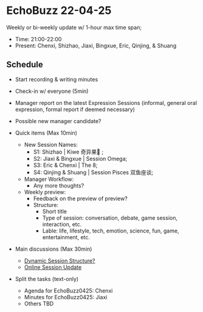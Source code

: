 # EchoBuzz 22-04-25
Weekly or bi-weekly update w/ 1-hour max time span;
- Time: 21:00-22:00
- Present: Chenxi, Shizhao, Jiaxi, Bingxue, Eric, Qinjing, & Shuang

## Schedule
- Start recording & writing minutes
- Check-in w/ everyone (5min)
- Manager report on the latest Expression Sessions (informal, general oral expression, formal report if deemed necessary)
- Possible new manager candidate?

- Quick items (Max 10min)
  - New Session Names:
    - S1: Shizhao | Kiwe 奇异果🥝 ;
    - S2: Jiaxi & Bingxue | Session Omega;
    - S3: Eric & Chenxi | The 8;
    - S4: Qinjing & Shuang | Session Pisces 双鱼座谈;
  - Manager Workflow:
    - Any more thoughts?
  - Weekly preview:
    - Feedback on the preview of preview?
    - Structure:
      - Short title
      - Type of session: conversation, debate, game session, interaction, etc.
      - Lable: life, lifestyle, tech, emotion, science, fun, game, entertainment, etc.

- Main discussions (Max 30min)
  - [Dynamic Session Structure?](https://github.com/ChenxiSSS/theEchoRoom/issues/35)
  - [Online Session Update](https://github.com/ChenxiSSS/theEchoRoom/issues/42)

- Split the tasks (text-only)
  - Agenda for EchoBuzz0425: Chenxi
  - Minutes for EchoBuzz0425: Jiaxi
  - Others TBD
